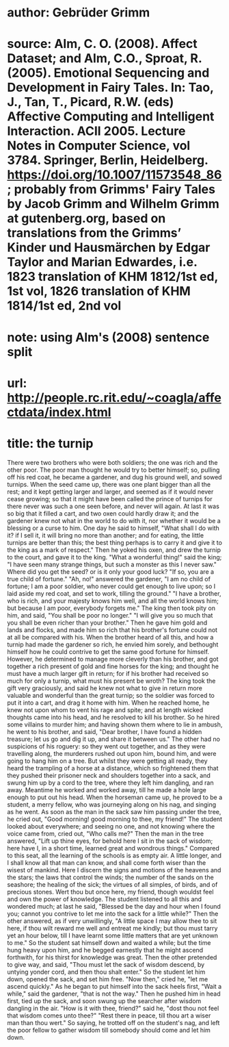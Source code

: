 # author: Gebrüder Grimm
# source: Alm, C. O. (2008). Affect Dataset; and Alm, C.O., Sproat, R. (2005). Emotional Sequencing and Development in Fairy Tales. In: Tao, J., Tan, T., Picard, R.W. (eds) Affective Computing and Intelligent Interaction. ACII 2005. Lecture Notes in Computer Science, vol 3784. Springer, Berlin, Heidelberg. https://doi.org/10.1007/11573548_86; probably from Grimms' Fairy Tales by Jacob Grimm and Wilhelm Grimm at gutenberg.org, based on translations from the Grimms’ Kinder und Hausmärchen by Edgar Taylor and Marian Edwardes, i.e. 1823 translation of KHM 1812/1st ed, 1st vol, 1826 translation of KHM 1814/1st ed, 2nd vol
# note: using Alm's (2008) sentence split
# url: http://people.rc.rit.edu/~coagla/affectdata/index.html
# title: the turnip

There were two brothers who were both soldiers; the one was rich and the other poor.
The poor man thought he would try to better himself; so, pulling off his red coat, he became a gardener, and dug his ground well, and sowed turnips.
When the seed came up, there was one plant bigger than all the rest; and it kept getting larger and larger, and seemed as if it would never cease growing; so that it might have been called the prince of turnips for there never was such a one seen before, and never will again.
At last it was so big that it filled a cart, and two oxen could hardly draw it; and the gardener knew not what in the world to do with it, nor whether it would be a blessing or a curse to him.
One day he said to himself, "What shall I do with it? if I sell it, it will bring no more than another; and for eating, the little turnips are better than this; the best thing perhaps is to carry it and give it to the king as a mark of respect."
Then he yoked his oxen, and drew the turnip to the court, and gave it to the king.
"What a wonderful thing!" said the king; "I have seen many strange things, but such a monster as this I never saw."
Where did you get the seed? or is it only your good luck?
"If so, you are a true child of fortune."
"Ah, no!" answered the gardener, "I am no child of fortune; I am a poor soldier, who never could get enough to live upon; so I laid aside my red coat, and set to work, tilling the ground."
"I have a brother, who is rich, and your majesty knows him well, and all the world knows him; but because I am poor, everybody forgets me."
The king then took pity on him, and said, "You shall be poor no longer."
"I will give you so much that you shall be even richer than your brother."
Then he gave him gold and lands and flocks, and made him so rich that his brother's fortune could not at all be compared with his.
When the brother heard of all this, and how a turnip had made the gardener so rich, he envied him sorely, and bethought himself how he could contrive to get the same good fortune for himself.
However, he determined to manage more cleverly than his brother, and got together a rich present of gold and fine horses for the king; and thought he must have a much larger gift in return; for if his brother had received so much for only a turnip, what must his present be wroth?
The king took the gift very graciously, and said he knew not what to give in return more valuable and wonderful than the great turnip; so the soldier was forced to put it into a cart, and drag it home with him.
When he reached home, he knew not upon whom to vent his rage and spite; and at length wicked thoughts came into his head, and he resolved to kill his brother.
So he hired some villains to murder him; and having shown them where to lie in ambush, he went to his brother, and said, "Dear brother, I have found a hidden treasure; let us go and dig it up, and share it between us."
The other had no suspicions of his roguery: so they went out together, and as they were travelling along, the murderers rushed out upon him, bound him, and were going to hang him on a tree.
But whilst they were getting all ready, they heard the trampling of a horse at a distance, which so frightened them that they pushed their prisoner neck and shoulders together into a sack, and swung him up by a cord to the tree, where they left him dangling, and ran away.
Meantime he worked and worked away, till he made a hole large enough to put out his head.
When the horseman came up, he proved to be a student, a merry fellow, who was journeying along on his nag, and singing as he went.
As soon as the man in the sack saw him passing under the tree, he cried out, "Good morning! good morning to thee, my friend!"
The student looked about everywhere; and seeing no one, and not knowing where the voice came from, cried out, "Who calls me?"
Then the man in the tree answered, "Lift up thine eyes, for behold here I sit in the sack of wisdom; here have I, in a short time, learned great and wondrous things."
Compared to this seat, all the learning of the schools is as empty air.
A little longer, and I shall know all that man can know, and shall come forth wiser than the wisest of mankind.
Here I discern the signs and motions of the heavens and the stars; the laws that control the winds; the number of the sands on the seashore; the healing of the sick; the virtues of all simples, of birds, and of precious stones.
Wert thou but once here, my friend, though wouldst feel and own the power of knowledge.
The student listened to all this and wondered much; at last he said, "Blessed be the day and hour when I found you; cannot you contrive to let me into the sack for a little while?"
Then the other answered, as if very unwillingly, "A little space I may allow thee to sit here, if thou wilt reward me well and entreat me kindly; but thou must tarry yet an hour below, till I have learnt some little matters that are yet unknown to me."
So the student sat himself down and waited a while; but the time hung heavy upon him, and he begged earnestly that he might ascend forthwith, for his thirst for knowledge was great.
Then the other pretended to give way, and said, "Thou must let the sack of wisdom descend, by untying yonder cord, and then thou shalt enter."
So the student let him down, opened the sack, and set him free.
"Now then," cried he, "let me ascend quickly."
As he began to put himself into the sack heels first, "Wait a while," said the gardener, "that is not the way."
Then he pushed him in head first, tied up the sack, and soon swung up the searcher after wisdom dangling in the air.
"How is it with thee, friend?" said he, "dost thou not feel that wisdom comes unto thee?"
"Rest there in peace, till thou art a wiser man than thou wert."
So saying, he trotted off on the student's nag, and left the poor fellow to gather wisdom till somebody should come and let him down.
